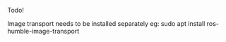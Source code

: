 Todo!

Image transport needs to be installed separately eg: 
sudo apt install ros-humble-image-transport
